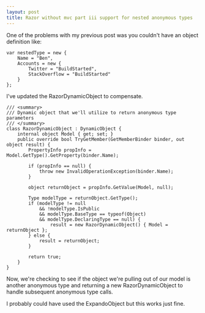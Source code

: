 ```yaml
---
layout: post
title: Razor without mvc part iii support for nested anonymous types
---
```


One of the problems with my previous post was you couldn't have an object definition like:

    var nestedType = new {
        Name = "Ben",
        Accounts = new {
            Twitter = "BuildStarted",
            StackOverflow = "BuildStarted"
        }
    };


I've updated the RazorDynamicObject to compensate. 

    /// <summary>
    /// Dynamic object that we'll utilize to return anonymous type parameters
    /// </summary>
    class RazorDynamicObject : DynamicObject {
        internal object Model { get; set; }
        public override bool TryGetMember(GetMemberBinder binder, out object result) {
            PropertyInfo propInfo = Model.GetType().GetProperty(binder.Name);

            if (propInfo == null) {
                throw new InvalidOperationException(binder.Name);
            }

            object returnObject = propInfo.GetValue(Model, null);

            Type modelType = returnObject.GetType();
            if (modelType != null
                && !modelType.IsPublic
                && modelType.BaseType == typeof(Object) 
                && modelType.DeclaringType == null) {
                    result = new RazorDynamicObject() { Model = returnObject };
            } else {
                result = returnObject;
            }

            return true;
        }
    }


Now, we're checking to see if the object we're pulling out of our model is another anonymous type and returning a new RazorDynamicObject to handle subsequent anonymous type calls.

I probably could have used the ExpandoObject but this works just fine.